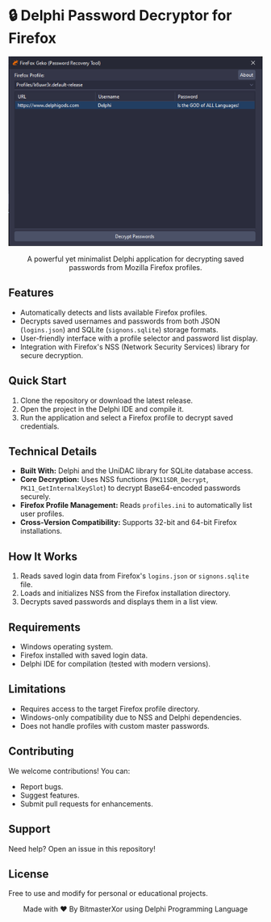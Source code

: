 # 🔒 Delphi Password Decryptor for Firefox

<div align="center">
  
![Preview](preview.png)

A powerful yet minimalist Delphi application for decrypting saved passwords from Mozilla Firefox profiles.

</div>

## Features

* Automatically detects and lists available Firefox profiles.  
* Decrypts saved usernames and passwords from both JSON (`logins.json`) and SQLite (`signons.sqlite`) storage formats.  
* User-friendly interface with a profile selector and password list display.  
* Integration with Firefox's NSS (Network Security Services) library for secure decryption.  

## Quick Start

1. Clone the repository or download the latest release.  
2. Open the project in the Delphi IDE and compile it.  
3. Run the application and select a Firefox profile to decrypt saved credentials.  

## Technical Details

* **Built With:** Delphi and the UniDAC library for SQLite database access.  
* **Core Decryption:** Uses NSS functions (`PK11SDR_Decrypt`, `PK11_GetInternalKeySlot`) to decrypt Base64-encoded passwords securely.  
* **Firefox Profile Management:** Reads `profiles.ini` to automatically list user profiles.  
* **Cross-Version Compatibility:** Supports 32-bit and 64-bit Firefox installations.  

## How It Works

1. Reads saved login data from Firefox's `logins.json` or `signons.sqlite` file.  
2. Loads and initializes NSS from the Firefox installation directory.  
3. Decrypts saved passwords and displays them in a list view.  

## Requirements

* Windows operating system.  
* Firefox installed with saved login data.  
* Delphi IDE for compilation (tested with modern versions).  

## Limitations

* Requires access to the target Firefox profile directory.  
* Windows-only compatibility due to NSS and Delphi dependencies.  
* Does not handle profiles with custom master passwords.  

## Contributing

We welcome contributions! You can:  
* Report bugs.  
* Suggest features.  
* Submit pull requests for enhancements.  

## Support

Need help? Open an issue in this repository!  

## License

Free to use and modify for personal or educational projects.  

<div align="center">
Made with ❤️ By BitmasterXor using Delphi Programming Language
</div>
